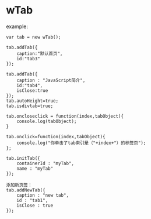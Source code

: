 # wTab

example:

	var tab = new wTab();

	tab.addTab({
		caption:"默认首页",
		id:"tab3"
	});

	tab.addTab({
		caption : "JavaScript简介",
		id:"tab4",
		isClose:true
	});
	tab.autoHeight=true;
	tab.isdivtab=true;

	tab.oncloseclick = function(index,tabObject){
		console.log(tabObject);
	}
	
	tab.onclick=function(index,tabObject){
		console.log("你单击了tab索引是（"+index+"）的标签页");
	};

	tab.initTab({
		containerId : "myTab",
		name : "myTab"
	});

	添加新页签：
	tab.addNewTab({
		caption : "new tab",
		id : "tab1",
		isClose : true
	});
